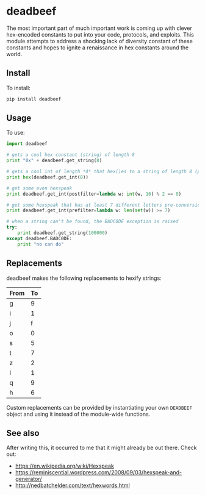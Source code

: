 # deadbeef

The most important part of much important work is coming up with clever hex-encoded constants to put into your code, protocols, and exploits.
This module attempts to address a shocking lack of diversity constant of these constants and hopes to ignite a renaissance in hex constants around the world.

## Install

To install:

```bash
pip install deadbeef
```

## Usage

To use:

```python
import deadbeef

# gets a cool hex constant (string) of length 8
print "0x" + deadbeef.get_string(8)

# gets a cool int of length *4* that hex()es to a string of length 8 (plus '0x')
print hex(deadbeef.get_int(8))

# get some even hexspeak
print deadbeef.get_int(postfilter=lambda w: int(w, 16) % 2 == 0)

# get some hexspeak that has at least 7 different letters pre-conversion
print deadbeef.get_int(prefilter=lambda w: len(set(w)) >= 7)

# when a string can't be found, the BADC0DE exception is raised
try:
	print deadbeef.get_string(100000)
except deadbeef.BADC0DE:
	print "no can do"
```

## Replacements

deadbeef makes the following replacements to hexify strings:

| From | To |
|------|----|
|    g | 9  |
|    i | 1  |
|    j | f  |
|    o | 0  |
|    s | 5  |
|    t | 7  |
|    z | 2  |
|    l | 1  |
|    q | 9  |
|    h | 6  |

Custom replacements can be provided by instantiating your own `DEADBEEF` object and using it instead of the module-wide functions.

## See also

After writing this, it occurred to me that it might already be out there. Check out:

- https://en.wikipedia.org/wiki/Hexspeak
- https://reminiscential.wordpress.com/2008/09/03/hexspeak-and-generator/
- http://nedbatchelder.com/text/hexwords.html
